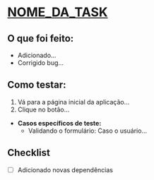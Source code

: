 # [NOME_DA_TASK](LINK_DA_TASK)

## O que foi feito:
- Adicionado...
- Corrigido bug...

## Como testar:
1. Vá para a página inicial da aplicação...
2. Clique no botão...
- **Casos específicos de teste:**
    - Validando o formulário: Caso o usuário...
    
## Checklist 
- [ ] Adicionado novas dependências
